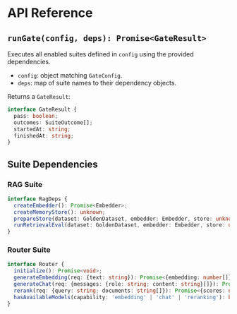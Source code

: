 # API Reference

## `runGate(config, deps): Promise<GateResult>`

Executes all enabled suites defined in `config` using the provided dependencies.

- `config`: object matching `GateConfig`.
- `deps`: map of suite names to their dependency objects.

Returns a `GateResult`:

```ts
interface GateResult {
  pass: boolean;
  outcomes: SuiteOutcome[];
  startedAt: string;
  finishedAt: string;
}
```

## Suite Dependencies

### RAG Suite
```ts
interface RagDeps {
  createEmbedder(): Promise<Embedder>;
  createMemoryStore(): unknown;
  prepareStore(dataset: GoldenDataset, embedder: Embedder, store: unknown): Promise<void>;
  runRetrievalEval(dataset: GoldenDataset, embedder: Embedder, store: unknown, opts: {k: number}): Promise<Summary>;
}
```

### Router Suite
```ts
interface Router {
  initialize(): Promise<void>;
  generateEmbedding(req: {text: string}): Promise<{embedding: number[]}>;
  generateChat(req: {messages: {role: string; content: string}[]}): Promise<{content: string}>;
  rerank(req: {query: string; documents: string[]}): Promise<{scores: number[]}>;
  hasAvailableModels(capability: 'embedding' | 'chat' | 'reranking'): boolean;
}
```
